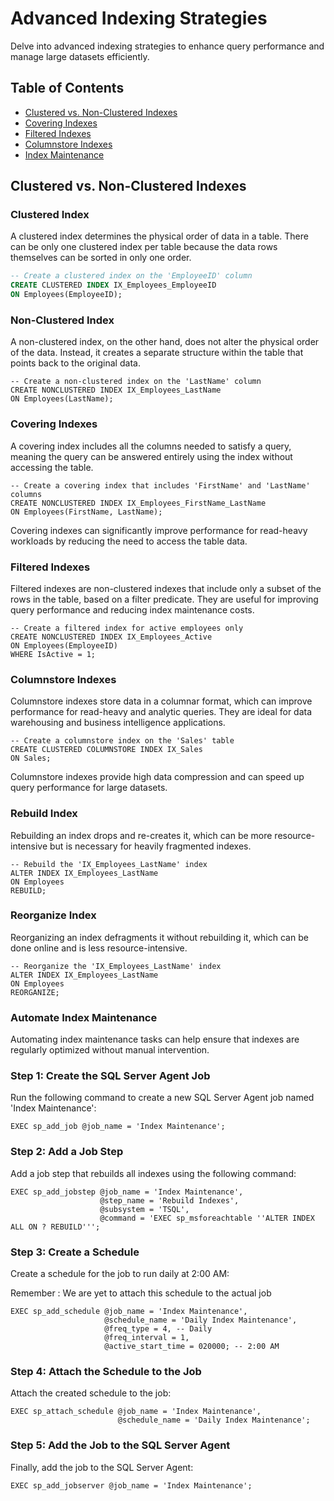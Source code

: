 # Advanced Indexing Strategies

Delve into advanced indexing strategies to enhance query performance and manage large datasets efficiently.

## Table of Contents

- [Clustered vs. Non-Clustered Indexes](#clustered-vs-non-clustered-indexes)
- [Covering Indexes](#covering-indexes)
- [Filtered Indexes](#filtered-indexes)
- [Columnstore Indexes](#columnstore-indexes)
- [Index Maintenance](#index-maintenance)

## Clustered vs. Non-Clustered Indexes

### Clustered Index

A clustered index determines the physical order of data in a table. There can be only one clustered index per table because the data rows themselves can be sorted in only one order.

```sql
-- Create a clustered index on the 'EmployeeID' column
CREATE CLUSTERED INDEX IX_Employees_EmployeeID
ON Employees(EmployeeID);
```

### Non-Clustered Index

A non-clustered index, on the other hand, does not alter the physical order of the data. Instead, it creates a separate structure within the table that points back to the original data.

```
-- Create a non-clustered index on the 'LastName' column
CREATE NONCLUSTERED INDEX IX_Employees_LastName
ON Employees(LastName);
```

### Covering Indexes

A covering index includes all the columns needed to satisfy a query, meaning the query can be answered entirely using the index without accessing the table.

```
-- Create a covering index that includes 'FirstName' and 'LastName' columns
CREATE NONCLUSTERED INDEX IX_Employees_FirstName_LastName
ON Employees(FirstName, LastName);
```

Covering indexes can significantly improve performance for read-heavy workloads by reducing the need to access the table data.

### Filtered Indexes

Filtered indexes are non-clustered indexes that include only a subset of the rows in the table, based on a filter predicate. They are useful for improving query performance and reducing index maintenance costs.

```
-- Create a filtered index for active employees only
CREATE NONCLUSTERED INDEX IX_Employees_Active
ON Employees(EmployeeID)
WHERE IsActive = 1;
```

### Columnstore Indexes

Columnstore indexes store data in a columnar format, which can improve performance for read-heavy and analytic queries. They are ideal for data warehousing and business intelligence applications.

```
-- Create a columnstore index on the 'Sales' table
CREATE CLUSTERED COLUMNSTORE INDEX IX_Sales
ON Sales;
```

Columnstore indexes provide high data compression and can speed up query performance for large datasets.

### Rebuild Index

Rebuilding an index drops and re-creates it, which can be more resource-intensive but is necessary for heavily fragmented indexes.

```
-- Rebuild the 'IX_Employees_LastName' index
ALTER INDEX IX_Employees_LastName
ON Employees
REBUILD;
```

### Reorganize Index

Reorganizing an index defragments it without rebuilding it, which can be done online and is less resource-intensive.

```
-- Reorganize the 'IX_Employees_LastName' index
ALTER INDEX IX_Employees_LastName
ON Employees
REORGANIZE;
```

### Automate Index Maintenance

Automating index maintenance tasks can help ensure that indexes are regularly optimized without manual intervention.

### Step 1: Create the SQL Server Agent Job

Run the following command to create a new SQL Server Agent job named 'Index Maintenance':

```
EXEC sp_add_job @job_name = 'Index Maintenance';
```


### Step 2: Add a Job Step

Add a job step that rebuilds all indexes using the following command:

```
EXEC sp_add_jobstep @job_name = 'Index Maintenance',
                    @step_name = 'Rebuild Indexes',
                    @subsystem = 'TSQL',
                    @command = 'EXEC sp_msforeachtable ''ALTER INDEX ALL ON ? REBUILD''';
```

### Step 3: Create a Schedule

Create a schedule for the job to run daily at 2:00 AM:

Remember : We are yet to attach this schedule to the actual job

```
EXEC sp_add_schedule @job_name = 'Index Maintenance',
                     @schedule_name = 'Daily Index Maintenance',
                     @freq_type = 4, -- Daily
                     @freq_interval = 1,
                     @active_start_time = 020000; -- 2:00 AM
```

### Step 4: Attach the Schedule to the Job

Attach the created schedule to the job:

```
EXEC sp_attach_schedule @job_name = 'Index Maintenance',
                        @schedule_name = 'Daily Index Maintenance';
```

### Step 5: Add the Job to the SQL Server Agent

Finally, add the job to the SQL Server Agent:

```
EXEC sp_add_jobserver @job_name = 'Index Maintenance';
```